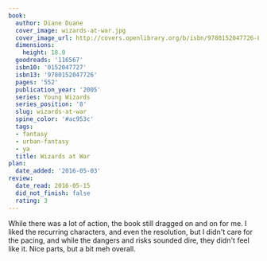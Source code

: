 ```yaml
---
book:
  author: Diane Duane
  cover_image: wizards-at-war.jpg
  cover_image_url: http://covers.openlibrary.org/b/isbn/9780152047726-L.jpg
  dimensions:
    height: 18.0
  goodreads: '116567'
  isbn10: '0152047727'
  isbn13: '9780152047726'
  pages: '552'
  publication_year: '2005'
  series: Young Wizards
  series_position: '8'
  slug: wizards-at-war
  spine_color: '#ac953c'
  tags:
  - fantasy
  - urban-fantasy
  - ya
  title: Wizards at War
plan:
  date_added: '2016-05-03'
review:
  date_read: 2016-05-15
  did_not_finish: false
  rating: 3
---
```


While there was a lot of action, the book still dragged on and on for me. I liked the recurring characters, and even the resolution, but I didn't care for the pacing, and while the dangers and risks sounded dire, they didn't feel like it. Nice parts, but a bit meh overall.
